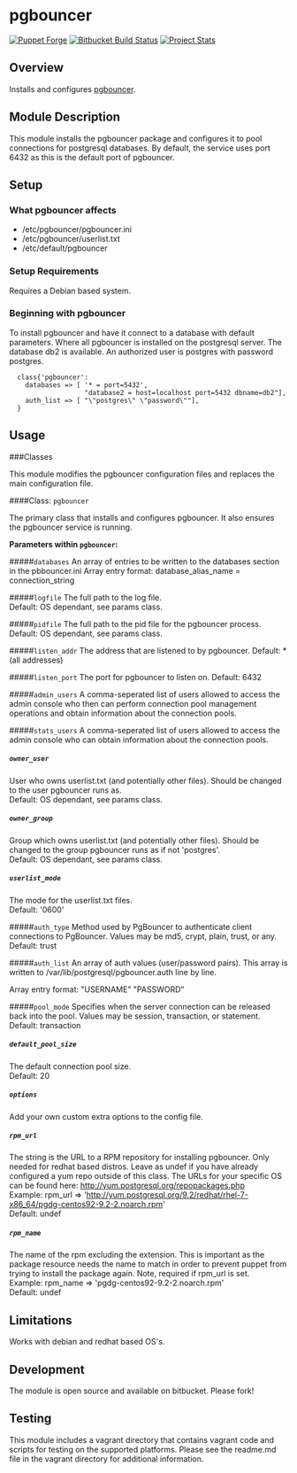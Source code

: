 # pgbouncer

[![Puppet Forge](http://img.shields.io/puppetforge/v/landcareresearch/pgbouncer.svg)](https://forge.puppetlabs.com/landcaresearch/pgbouncer)
[![Bitbucket Build Status](http://build.landcareresearch.co.nz/app/rest/builds/buildType%3A%28id%3ALinuxAdmin_PuppetPgbouncer_PuppetPgbouncer%29/statusIcon)](http://build.landcareresearch.co.nz/viewType.html?buildTypeId=LinuxAdmin_PuppetPgbouncer_PuppetPgbouncer&guest=1)
[![Project Stats](https://www.openhub.net/p/puppet-pgbouncer/widgets/project_thin_badge.gif)](https://www.openhub.net/p/puppet-pgbouncer)

## Overview
Installs and configures [pgbouncer](https://wiki.postgresql.org/wiki/PgBouncer).

## Module Description
This module installs the pgbouncer package and configures it to pool connections for postgresql databases.
By default, the service uses port 6432 as this is the default port of pgbouncer.

## Setup

### What pgbouncer affects

* /etc/pgbouncer/pgbouncer.ini
* /etc/pgbouncer/userlist.txt
* /etc/default/pgbouncer

### Setup Requirements 

Requires a Debian based system.

### Beginning with pgbouncer 

To install pgbouncer and have it connect to a database with default parameters.
Where all pgbouncer is installed on the postgresql server.  The database db2 is available.  An authorized user is postgres with password postgres.

```puppet 
  class{'pgbouncer': 
    databases => [ '* = port=5432',
                   "database2 = host=localhost port=5432 dbname=db2"],
    auth_list => [ "\"postgres\" \"password\""],
  }
```

## Usage

###Classes

This module modifies the pgbouncer configuration files and replaces the main configuration file.

####Class: `pgbouncer`

The primary class that installs and configures pgbouncer.  It also ensures the pgbouncer service is running.

**Parameters within `pgbouncer`:**

#####`databases`
An array of entries to be written to the databases section in the pbbouncer.ini
Array entry format: database_alias_name = connection_string

#####`logfile`
The full path to the log file.  
Default: OS dependant, see params class.

#####`pidfile`
The full path to the pid file for the pgbouncer process.  
Default: OS dependant, see params class.

#####`listen_addr`
The address that are listened to by pgbouncer.
Default: * (all addresses)

#####`listen_port`
The port for pgbouncer to listen on.
Default: 6432

#####`admin_users`
A comma-seperated list of users allowed to access the admin console who
then can perform connection pool management operations and obtain
information about the connection pools.

#####`stats_users`
A comma-seperated list of users allowed to access the admin console
who can obtain information about the connection pools.

##### `owner_user`
User who owns userlist.txt (and potentially other files). Should be changed to the user pgbouncer runs as.  
Default: OS dependant, see params class.

##### `owner_group`
Group which owns userlist.txt (and potentially other files). Should be changed to the group pgbouncer runs as if not 'postgres'.  
Default: OS dependant, see params class.

##### `userlist_mode`
The mode for the userlist.txt files.  
Default: '0600'

#####`auth_type`
Method used by PgBouncer to authenticate client connections
to PgBouncer. Values may be md5, crypt, plain, trust, or any. 
Default: trust

#####`auth_list`
An array of auth values (user/password pairs).
This array is written to /var/lib/postgresql/pgbouncer.auth line by line.

Array entry format: "USERNAME" "PASSWORD"

#####`pool_mode`
Specifies when the server connection can be released back
into the pool. Values may be session, transaction, or statement. 
Default: transaction

##### `default_pool_size`
The default connection pool size.  
Default: 20

##### `options`
Add your own custom extra options to the config file.

##### `rpm_url`
The string is the URL to a RPM repository for installing pgbouncer.
Only needed for redhat based distros.
Leave as undef if you have already configured a yum repo outside of this class.
The URLs for your specific OS can be found here: http://yum.postgresql.org/repopackages.php  
Example: rpm_url => 'http://yum.postgresql.org/9.2/redhat/rhel-7-x86_64/pgdg-centos92-9.2-2.noarch.rpm'  
Default: undef

##### `rpm_name`
The name of the rpm excluding the extension.
This is important as the package resource needs the name to match in order to prevent puppet from trying to install the package again.
Note, required if rpm_url is set.  
Example: rpm_name => 'pgdg-centos92-9.2-2.noarch.rpm'  
Default: undef

## Limitations

Works with debian and redhat based OS's.

## Development

The module is open source and available on bitbucket.  Please fork!

## Testing

This module includes a vagrant directory that contains vagrant code and scripts for testing on the supported platforms.
Please see the readme.md file in the vagrant directory for additional information.
